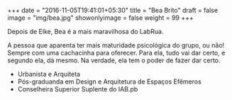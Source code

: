 +++
date = "2016-11-05T19:41:01+05:30"
title = "Bea Brito"
draft = false
image = "img/bea.jpg"
showonlyimage = false
weight = 99
+++

<!--more-->
Depois de Elke, Bea é a mais maravilhosa do LabRua.

A pessoa que aparenta ter mais maturidade psicológica do grupo, ou não! Sempre com uma cachacinha para oferecer. Para ela, tudo vai dar certo, e segundo ela, dá mesmo. Na verdade, ela tem o poder de fazer dar certo.

* Urbanista e Arquiteta
* Pós-graduanda em Design e Arquitetura de Espaços Efêmeros
* Conselheira Superior Suplente do IAB.pb
